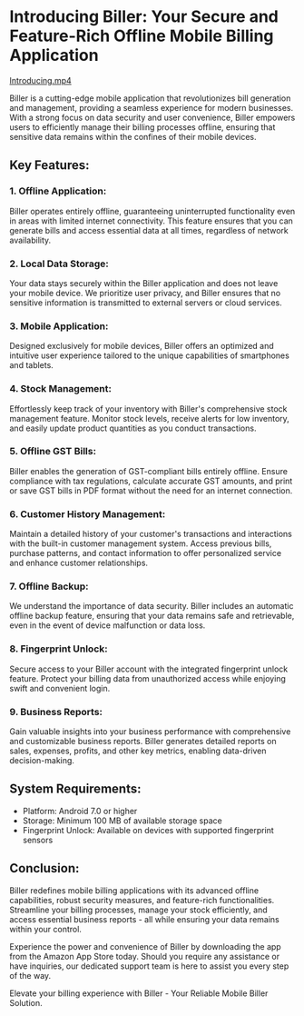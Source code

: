 # Introducing Biller: Your Secure and Feature-Rich Offline Mobile Billing Application

[Introducing.mp4](previewImage%2FIntroducing.mp4)

Biller is a cutting-edge mobile application that revolutionizes bill generation and management, providing a seamless experience for modern businesses. With a strong focus on data security and user convenience, Biller empowers users to efficiently manage their billing processes offline, ensuring that sensitive data remains within the confines of their mobile devices.

## Key Features:

### 1. Offline Application:
Biller operates entirely offline, guaranteeing uninterrupted functionality even in areas with limited internet connectivity. This feature ensures that you can generate bills and access essential data at all times, regardless of network availability.

### 2. Local Data Storage:
Your data stays securely within the Biller application and does not leave your mobile device. We prioritize user privacy, and Biller ensures that no sensitive information is transmitted to external servers or cloud services.

### 3. Mobile Application:
Designed exclusively for mobile devices, Biller offers an optimized and intuitive user experience tailored to the unique capabilities of smartphones and tablets.

### 4. Stock Management:
Effortlessly keep track of your inventory with Biller's comprehensive stock management feature. Monitor stock levels, receive alerts for low inventory, and easily update product quantities as you conduct transactions.

### 5. Offline GST Bills:
Biller enables the generation of GST-compliant bills entirely offline. Ensure compliance with tax regulations, calculate accurate GST amounts, and print or save GST bills in PDF format without the need for an internet connection.

### 6. Customer History Management:
Maintain a detailed history of your customer's transactions and interactions with the built-in customer management system. Access previous bills, purchase patterns, and contact information to offer personalized service and enhance customer relationships.

### 7. Offline Backup:
We understand the importance of data security. Biller includes an automatic offline backup feature, ensuring that your data remains safe and retrievable, even in the event of device malfunction or data loss.

### 8. Fingerprint Unlock:
Secure access to your Biller account with the integrated fingerprint unlock feature. Protect your billing data from unauthorized access while enjoying swift and convenient login.

### 9. Business Reports:
Gain valuable insights into your business performance with comprehensive and customizable business reports. Biller generates detailed reports on sales, expenses, profits, and other key metrics, enabling data-driven decision-making.

## System Requirements:

- Platform: Android 7.0 or higher
- Storage: Minimum 100 MB of available storage space
- Fingerprint Unlock: Available on devices with supported fingerprint sensors

## Conclusion:

Biller redefines mobile billing applications with its advanced offline capabilities, robust security measures, and feature-rich functionalities. Streamline your billing processes, manage your stock efficiently, and access essential business reports - all while ensuring your data remains within your control.

Experience the power and convenience of Biller by downloading the app from the Amazon App Store today. Should you require any assistance or have inquiries, our dedicated support team is here to assist you every step of the way.

Elevate your billing experience with Biller - Your Reliable Mobile Biller Solution.
